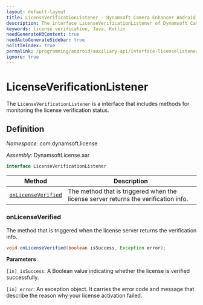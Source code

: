 ```yaml
---
layout: default-layout
title: LicenseVerificationListener - Dynamsoft Camera Enhancer Android Edition API Reference
description: The interface LicenseVerificationListener of Dynamsoft Camera Enhancer includes methods for monitoring the license verification status.
keywords: license verification, Java, Kotlin
needGenerateH3Content: true
needAutoGenerateSidebar: true
noTitleIndex: true
permalink: /programming/android/auxiliary-api/interface-licenselistener.html
ignore: true
---
```


# LicenseVerificationListener

The `LicenseVerificationListener` is a interface that includes methods for monitoring the license verification status.

## Definition

*Namespace:* com.dynamsoft.license

*Assembly:* DynamsoftLicense.aar

```java
interface LicenseVerificationListener
```

| Method | Description |
| ------ | ----------- |
| [`onLicenseVerified`](#onlicenseverified) | The method that is triggered when the license server returns the verification info. |

### onLicenseVerified

The method that is triggered when the license server returns the verification info.

```java
void onLicenseVerified(boolean isSuccess, Exception error);
```

**Parameters**

`[in] isSuccess`: A Boolean value indicating whether the license is verified successfully.

`[in] error`: An exception object. It carries the error code and message that describe the reason why your license activation failed.
